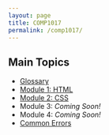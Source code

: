 ```yaml
---
layout: page
title: COMP1017
permalink: /comp1017/
---
```


## Main Topics
- [Glossary](./glossary)
- [Module 1: HTML](./html)
- [Module 2: CSS](./css)
- Module 3: *Coming Soon!*
- Module 4: *Coming Soon!*
- [Common Errors](./errors)